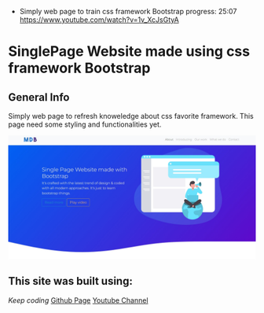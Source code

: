 * Simply web page to train css framework Bootstrap
progress: 25:07
https://www.youtube.com/watch?v=1v_XcJsGtyA

# SinglePage Website made using css framework Bootstrap

## General Info

Simply web page to refresh knoweledge about css favorite framework.
This page need some styling and functionalities yet.

![preview](./img/preview.jpg)


## This site was built using:
*Keep coding*
[Github Page](https://github.com/mdbootstrap/Bootstrap-5-Landing-Page-Tutorial.git)
[Youtube Channel](https://youtu.be/1v_XcJsGtyA)